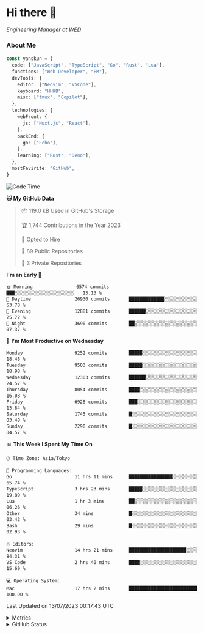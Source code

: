 # Hi there&nbsp;:wave:

<!-- ![Alt text](https://spotify-recently-played-readme.vercel.app/api?user=31kynbuubkiu3r4qh4hjuaglhfay) -->

_Engineering Manager at [WED](https://github.com/wedinc)_

### About Me

```ts
const yanskun = {
  code: ["JavaScript", "TypeScript", "Go", "Rust", "Lua"],
  functions: ["Web Developer", "EM"],
  devTools: {
    editor: ["Neovim", "VSCode"],
    keyboard: "HHKB",
    misc: ["tmux", "Copilot"],
  },
  technologies: {
    webFront: {
      js: ["Nuxt.js", "React"],
    },
    backEnd: {
      go: ["Echo"],
    },
    learning: ["Rust", "Deno"],
  },
  mostFavirite: "GitHub",
}
```

<!--START_SECTION:waka-->
![Code Time](http://img.shields.io/badge/Code%20Time-370%20hrs%204%20mins-blue)

**🐱 My GitHub Data** 

> 📦 119.0 kB Used in GitHub's Storage 
 > 
> 🏆 1,744 Contributions in the Year 2023
 > 
> 💼 Opted to Hire
 > 
> 📜 89 Public Repositories 
 > 
> 🔑 3 Private Repositories 
 > 
**I'm an Early 🐤** 

```text
🌞 Morning                6574 commits        ███░░░░░░░░░░░░░░░░░░░░░░   13.13 % 
🌆 Daytime                26930 commits       █████████████░░░░░░░░░░░░   53.78 % 
🌃 Evening                12881 commits       ██████░░░░░░░░░░░░░░░░░░░   25.72 % 
🌙 Night                  3690 commits        ██░░░░░░░░░░░░░░░░░░░░░░░   07.37 % 
```
📅 **I'm Most Productive on Wednesday** 

```text
Monday                   9252 commits        █████░░░░░░░░░░░░░░░░░░░░   18.48 % 
Tuesday                  9503 commits        █████░░░░░░░░░░░░░░░░░░░░   18.98 % 
Wednesday                12303 commits       ██████░░░░░░░░░░░░░░░░░░░   24.57 % 
Thursday                 8054 commits        ████░░░░░░░░░░░░░░░░░░░░░   16.08 % 
Friday                   6928 commits        ███░░░░░░░░░░░░░░░░░░░░░░   13.84 % 
Saturday                 1745 commits        █░░░░░░░░░░░░░░░░░░░░░░░░   03.48 % 
Sunday                   2290 commits        █░░░░░░░░░░░░░░░░░░░░░░░░   04.57 % 
```


📊 **This Week I Spent My Time On** 

```text
🕑︎ Time Zone: Asia/Tokyo

💬 Programming Languages: 
Go                       11 hrs 11 mins      ████████████████░░░░░░░░░   65.74 % 
TypeScript               3 hrs 23 mins       █████░░░░░░░░░░░░░░░░░░░░   19.89 % 
Lua                      1 hr 3 mins         ██░░░░░░░░░░░░░░░░░░░░░░░   06.26 % 
Other                    34 mins             █░░░░░░░░░░░░░░░░░░░░░░░░   03.42 % 
Bash                     29 mins             █░░░░░░░░░░░░░░░░░░░░░░░░   02.93 % 

🔥 Editors: 
Neovim                   14 hrs 21 mins      █████████████████████░░░░   84.31 % 
VS Code                  2 hrs 40 mins       ████░░░░░░░░░░░░░░░░░░░░░   15.69 % 

💻 Operating System: 
Mac                      17 hrs 2 mins       █████████████████████████   100.00 % 
```


 Last Updated on 13/07/2023 00:17:43 UTC
<!--END_SECTION:waka-->

<details>
  <summary>Metrics</summary>
  <img src="https://github.com/yanskun/yanskun/blob/main/github-metrics.svg" alt="Metrics">
</details>

<details>
  <summary>GitHub Status</summary>
  <picture>
    <source media="(prefers-color-scheme: dark)" srcset="https://raw.githubusercontent.com/yanskun/yanskun/master/profile-summary-card-output/nord_dark/0-profile-details.svg">
   <img src="https://raw.githubusercontent.com/yanskun/yanskun/master/profile-summary-card-output/default/0-profile-details.svg">
  </picture>
  <br>
  <picture>
    <source media="(prefers-color-scheme: dark)" srcset="https://raw.githubusercontent.com/yanskun/yanskun/master/profile-summary-card-output/nord_dark/1-repos-per-language.svg">
   <img src="https://raw.githubusercontent.com/yanskun/yanskun/master/profile-summary-card-output/default/1-repos-per-language.svg">
  </picture>
  <picture>
    <source media="(prefers-color-scheme: dark)" srcset="https://raw.githubusercontent.com/yanskun/yanskun/master/profile-summary-card-output/nord_dark/2-most-commit-language.svg">
   <img src="https://raw.githubusercontent.com/yanskun/yanskun/master/profile-summary-card-output/default/2-most-commit-language.svg">
  </picture>
  <br>
  <picture>
    <source media="(prefers-color-scheme: dark)" srcset="https://raw.githubusercontent.com/yanskun/yanskun/master/profile-summary-card-output/nord_dark/3-stats.svg">
   <img src="https://raw.githubusercontent.com/yanskun/yanskun/master/profile-summary-card-output/default/3-stats.svg">
  </picture>
  <picture>
    <source media="(prefers-color-scheme: dark)" srcset="https://raw.githubusercontent.com/yanskun/yanskun/master/profile-summary-card-output/nord_dark/4-productive-time.svg">
   <img src="https://raw.githubusercontent.com/yanskun/yanskun/master/profile-summary-card-output/default/4-productive-time.svg">
  </picture>
</details>
